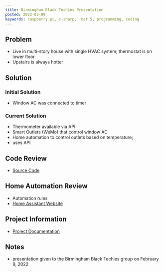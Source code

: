 ```yaml
---
title: Birmingham Black Techies Presentation
posted: 2022-02-09
keywords: raspberry pi, c-sharp, .net 5, programming, coding
---
```


## Problem

* Live in multi-story house with single HVAC system; thermostat is on lower floor
* Upstairs is always hotter

## Solution

### Initial Solution

* Window AC was connected to timer

### Current Solution

* Thermometer available via API
* Smart Outlets (WeMo) that control window AC
* Home automation to control outlets based on temperature;
* uses API

## Code Review

* <a href="https://github.com/almostengr/thermometerpi" target="_blank">Source Code</a>

## Home Automation Review

* Automation rules 
* <a href="https://home-assistant.io" target="_blank">Home Assistant Website</a>

## Project Information 

* [Project Documentation](/projects/thermometer-pi)


## Notes

* presentation given to the Birmingham Black Techies group on February 9, 2022
